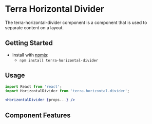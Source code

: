 # Terra Horizontal Divider

The terra-horizontal-divider component is a component that is used to separate content on a layout.

## Getting Started

- Install with [npmjs](https://www.npmjs.com):
  - `npm install terra-horizontal-divider`

## Usage

```jsx
import React from 'react';
import HorizontalDivider from 'terra-horizontal-divider';

<HorizontalDivider {props...} />
```

## Component Features

<!-- Uncomment supported features.
 * [Cross-Browser Support](https://github.com/cerner/terra-core/wiki/Component-Features#cross-browser-support)
 * [Responsive Support](https://github.com/cerner/terra-core/wiki/Component-Features#responsive-support)
 * [Mobile Support](https://github.com/cerner/terra-core/wiki/Component-Features#mobile-support)
 * [Internationalization Support](https://github.com/cerner/terra-core/wiki/Component-Features#internationalization-i18n-support)
 * [Localization Support](https://github.com/cerner/terra-core/wiki/Component-Features#localization-support)
 * [LTR/RTL Support](https://github.com/cerner/terra-core/wiki/Component-Features#ltr--rtl-support)
 -->

